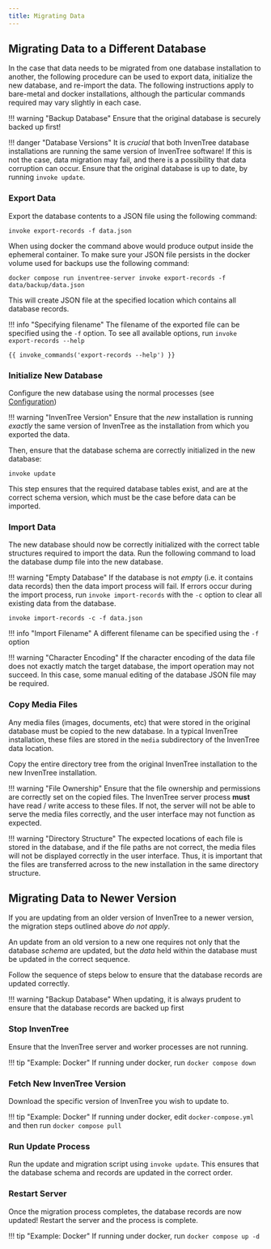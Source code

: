 ```yaml
---
title: Migrating Data
---
```


## Migrating Data to a Different Database

In the case that data needs to be migrated from one database installation to another, the following procedure can be used to export data, initialize the new database, and re-import the data. The following instructions apply to bare-metal and docker installations, although the particular commands required may vary slightly in each case.

!!! warning "Backup Database"
	Ensure that the original database is securely backed up first!

!!! danger "Database Versions"
    It is *crucial* that both InvenTree database installations are running the same version of InvenTree software! If this is not the case, data migration may fail, and there is a possibility that data corruption can occur. Ensure that the original database is up to date, by running `invoke update`.

### Export Data

Export the database contents to a JSON file using the following command:

```
invoke export-records -f data.json
```

When using docker the command above would produce output inside the ephemeral container. To make sure your JSON file persists in the docker volume used for backups use the following command:

```
docker compose run inventree-server invoke export-records -f data/backup/data.json
```

This will create JSON file at the specified location which contains all database records.

!!! info "Specifying filename"
    The filename of the exported file can be specified using the `-f` option. To see all available options, run `invoke export-records --help`

```
{{ invoke_commands('export-records --help') }}
```

### Initialize New Database

Configure the new database using the normal processes (see [Configuration](./config.md))

!!! warning "InvenTree Version"
    Ensure that the *new* installation is running *exactly* the same version of InvenTree as the installation from which you exported the data.

Then, ensure that the database schema are correctly initialized in the new database:

```
invoke update
```

This step ensures that the required database tables exist, and are at the correct schema version, which must be the case before data can be imported.

### Import Data

The new database should now be correctly initialized with the correct table structures required to import the data. Run the following command to load the database dump file into the new database.

!!! warning "Empty Database"
    If the database is not *empty* (i.e. it contains data records) then the data import process will fail. If errors occur during the import process, run `invoke import-records` with the `-c` option to clear all existing data from the database.

```
invoke import-records -c -f data.json
```

!!! info "Import Filename"
    A different filename can be specified using the `-f` option

!!! warning "Character Encoding"
	If the character encoding of the data file does not exactly match the target database, the import operation may not succeed. In this case, some manual editing of the database JSON file may be required.

### Copy Media Files

Any media files (images, documents, etc) that were stored in the original database must be copied to the new database. In a typical InvenTree installation, these files are stored in the `media` subdirectory of the InvenTree data location.

Copy the entire directory tree from the original InvenTree installation to the new InvenTree installation.

!!! warning "File Ownership"
    Ensure that the file ownership and permissions are correctly set on the copied files. The InvenTree server process **must** have read / write access to these files. If not, the server will not be able to serve the media files correctly, and the user interface may not function as expected.

!!! warning "Directory Structure"
    The expected locations of each file is stored in the database, and if the file paths are not correct, the media files will not be displayed correctly in the user interface. Thus, it is important that the files are transferred across to the new installation in the same directory structure.

## Migrating Data to Newer Version

If you are updating from an older version of InvenTree to a newer version, the migration steps outlined above *do not apply*.

An update from an old version to a new one requires not only that the database *schema* are updated, but the *data* held within the database must be updated in the correct sequence.

Follow the sequence of steps below to ensure that the database records are updated correctly.

!!! warning "Backup Database"
	When updating, it is always prudent to ensure that the database records are backed up first

### Stop InvenTree

Ensure that the InvenTree server and worker processes are not running.

!!! tip "Example: Docker"
    If running under docker, run `docker compose down`

### Fetch New InvenTree Version

Download the specific version of InvenTree you wish to update to.

!!! tip "Example: Docker"
    If running under docker, edit `docker-compose.yml` and then run `docker compose pull`

### Run Update Process

Run the update and migration script using `invoke update`. This ensures that the database schema and records are updated in the correct order.

### Restart Server

Once the migration process completes, the database records are now updated! Restart the server and the process is complete.

!!! tip "Example: Docker"
    If running under docker, run `docker compose up -d`
